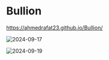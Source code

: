 # Bullion

https://ahmedrafat23.github.io/Bullion/

![2024-09-17](https://github.com/user-attachments/assets/1874f0c7-0c43-4d02-9b98-a6bcbd1eeb68)

![2024-09-19](https://github.com/user-attachments/assets/20865a82-3a5e-42c1-b20d-f0cc6f01f30f)

